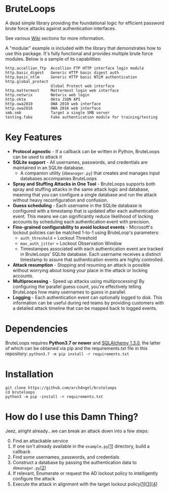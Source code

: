 # BruteLoops

A dead simple library providing the foundational logic for
efficient password brute force attacks against authentication
interfaces.

See various [Wiki](https://github.com/arch4ngel/BruteLoops/wiki) sections
for more information.

A "modular" example is included with the library that
demonstrates how to use this package. It's fully functional
and provides multiple brute force modules. Below is a sample
of its capabilities:

```
http.accellion_ftp  Accellion FTP HTTP interface login module
http.basic_digest   Generic HTTP basic digest auth
http.basic_ntlm     Generic HTTP basic NTLM authentication
http.global_protect
                    Global Protect web interface
http.mattermost     Mattermost login web interface
http.netwrix        Netwrix web login
http.okta           Okta JSON API
http.owa2010        OWA 2010 web interface
http.owa2016        OWA 2016 web interface
smb.smb             Target a single SMB server
testing.fake        Fake authentication module for training/testing
```

# Key Features

- **Protocol agnostic** - If a callback can be written in Python,
BruteLoops can be used to attack it
- **SQLite support** - All usernames, passwords, and credentials
are maintained in an SQLite database.
  - A companion utility (`dbmanager.py`) that creates and manages
  input databases accompanies BruteLoops
- **Spray and Stuffing Attacks in One Tool** - BruteLoops supports both
spray and stuffing attacks in the same attack logic and database, meaning
that you can configure a single database and run the attack without heavy
reconfiguration and confusion.
- **Guess scheduling** - Each username in the SQLite database is configured
  with a timestamp that is updated after each authentication event. This
  means we can significantly reduce likelihood of locking accounts by
  scheduling each authentication event with precision.
- **Fine-grained configurability to avoid lockout events** - Microsoft's
lockout policies can be matched 1-to-1 using BruteLoop's parameters:
  - `auth_threshold` = Lockout Threshold
  - `max_auth_jitter` = Lockout Observation Window
  - Timestampes associated with each authentication event are tracked
  in BruteLoops' SQLite database. Each username receives a distinct
  timestamp to assure that authentication events are highly controlled.
- **Attack resumption** - Stopping and resuming an attack is possible
  without worrying about losing your place in the attack or locking accounts.
- **Multiprocessing** - Speed up attacks using multiprocessing! By configuring
  the`parallel guess count, you're effectively telling BruteLoops how many
  usernames to guess in parallel.
- **Logging** - Each authentication event can optionally logged to disk.
  This information can be useful during red teams by providing customers
  with a detailed attack timeline that can be mapped back to logged events.

# Dependencies

BruteLoops requires __Python3.7 or newer__ and
[SQLAlchemy 1.3.0](https://www.sqlalchemy.org/), the latter of
which can be obtained via pip and the requirements.txt file in
this repository: `python3.7 -m pip install -r requirements.txt`

# Installation

```
git clone https://github.com/arch4ngel/bruteloops
cd bruteloops
python3 -m pip -install -r requirements.txt
```

# How do I use this Damn Thing?

Jeez, alright already...we can break an attack down into a few steps:

0. Find an attackable service
0. If one isn't already available in the `example.py`\[[1]\] directory,
build a callback
0. Find some usernames, passwords, and credentials
0. Construct a database by passing the authentication data to
`dbmanager.py`\[[2]\]
0. If relevant, Enumerate or request the AD lockout policy to intelligently
configure the attack
0. Execute the attack in alignment with the target lockout policy\[[1]\]\[[3]\]\[[4]\]

[1]:https://github.com/arch4ngel/BruteLoops/wiki/Using-example.py-to-Execute-Brute-Force-Attacks
[2]:https://github.com/arch4ngel/BruteLoops/wiki/Using-dbmanager.py-To-Manage-Databases
[3]:https://github.com/arch4ngel/BruteLoops/wiki/Explanation-of-Configuration-Parameters
[4]:https://github.com/arch4ngel/BruteLoops/wiki/Jitter-Time-Format-Specification
